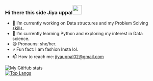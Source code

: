 ### Hi there this side Jiya uppal<img src="https://raw.githubusercontent.com/MartinHeinz/MartinHeinz/master/wave.gif" width="30px">


- 🔭 I’m currently working on Data structures and my Problem Solving skills.
- 🌱 I’m currently learning Python and exploring my interest in Data science.
- 😄 Pronouns: she/her.
- ⚡ Fun fact: I am fashion Insta lol.
- 📫 How to reach me: jiyauppal02@gmail.com

[![My GitHub stats](https://github-readme-stats.vercel.app/api?username=jiyauppal)](https://github.com/jiyauppal/github-readme-stats)
<br>
[![Top Langs](https://github-readme-stats.vercel.app/api/top-langs/?username=jiyauppal&layout=compact)](https://github.com/jiyauppal/github-readme-stats)

<!--
**jiyauppal/jiyauppal** is a ✨ _special_ ✨ repository because its `README.md` (this file) appears on your GitHub profile.

Here are some ideas to get you started:

- 🔭 I’m currently working on ...
- 🌱 I’m currently learning ...
- 👯 I’m looking to collaborate on ...
- 🤔 I’m looking for help with ...
- 💬 Ask me about ...
- 📫 How to reach me: ...
- 😄 Pronouns: ...
- ⚡ Fun fact: ...
-->
